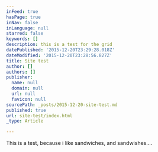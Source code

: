 ```yaml
---
inFeed: true
hasPage: true
inNav: false
inLanguage: null
starred: false
keywords: []
description: this is a test for the grid
datePublished: '2015-12-20T23:29:28.018Z'
dateModified: '2015-12-20T23:28:56.827Z'
title: Site test
author: []
authors: []
publisher:
  name: null
  domain: null
  url: null
  favicon: null
sourcePath: _posts/2015-12-20-site-test.md
published: true
url: site-test/index.html
_type: Article

---
```

This is a test, because i like sandwiches, and sandwishes....